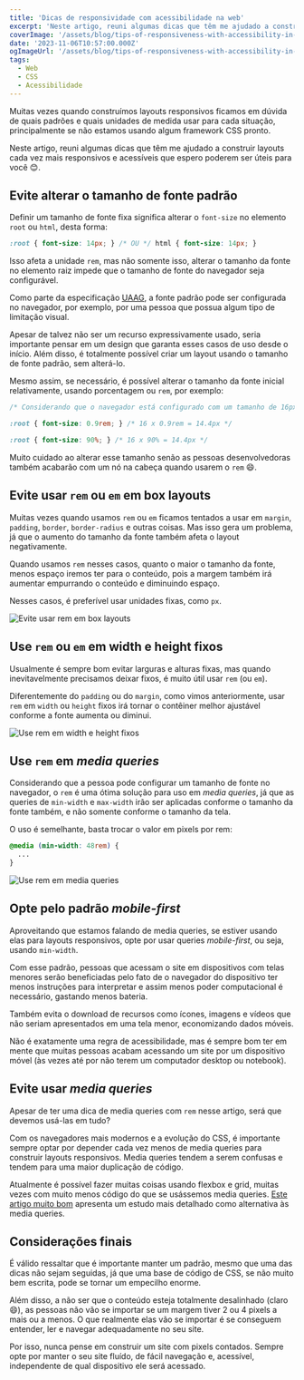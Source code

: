 ```yaml
---
title: 'Dicas de responsividade com acessibilidade na web'
excerpt: 'Neste artigo, reuni algumas dicas que têm me ajudado a construir layouts cada vez mais responsivos e acessíveis que espero poderem ser úteis para você 😊.'
coverImage: '/assets/blog/tips-of-responsiveness-with-accessibility-in-web/cover.webp'
date: '2023-11-06T10:57:00.000Z'
ogImageUrl: '/assets/blog/tips-of-responsiveness-with-accessibility-in-web/cover.webp'
tags:
  - Web
  - CSS
  - Acessibilidade
---
```


Muitas vezes quando construímos layouts responsivos ficamos em dúvida de quais padrões e quais unidades de medida usar para cada situação, principalmente se não estamos usando algum framework CSS pronto.

Neste artigo, reuni algumas dicas que têm me ajudado a construir layouts cada vez mais responsivos e acessíveis que espero poderem ser úteis para você 😊.

## Evite alterar o tamanho de fonte padrão

Definir um tamanho de fonte fixa significa alterar o `font-size` no elemento `root` ou `html`, desta forma:

```css
:root { font-size: 14px; } /* OU */ html { font-size: 14px; }
```

Isso afeta a unidade `rem`, mas não somente isso, alterar o tamanho da fonte no elemento raiz impede que o tamanho de fonte do navegador seja configurável.

Como parte da especificação [UAAG](https://www.w3.org/TR/WAI-USERAGENT/guidelines.html#tech-configure-text-scale), a fonte padrão pode ser configurada no navegador, por exemplo, por uma pessoa que possua algum tipo de limitação visual.

Apesar de talvez não ser um recurso expressivamente usado, seria importante pensar em um design que garanta esses casos de uso desde o início. Além disso, é totalmente possível criar um layout usando o tamanho de fonte padrão, sem alterá-lo.

Mesmo assim, se necessário, é possível alterar o tamanho da fonte inicial relativamente, usando porcentagem ou `rem`, por exemplo:

```css
/* Considerando que o navegador está configurado com um tamanho de 16px */

:root { font-size: 0.9rem; } /* 16 x 0.9rem = 14.4px */

:root { font-size: 90%; } /* 16 x 90% = 14.4px */
```

Muito cuidado ao alterar esse tamanho senão as pessoas desenvolvedoras também acabarão com um nó na cabeça quando usarem o `rem` 😄.

## Evite usar `rem` ou `em` em box layouts

Muitas vezes quando usamos `rem` ou `em` ficamos tentados a usar em `margin`, `padding`, `border`, `border-radius` e outras coisas. Mas isso gera um problema, já que o aumento do tamanho da fonte também afeta o layout negativamente.

Quando usamos `rem` nesses casos, quanto o maior o tamanho da fonte, menos espaço iremos ter para o conteúdo, pois a margem também irá aumentar empurrando o conteúdo e diminuindo espaço.

Nesses casos, é preferível usar unidades fixas, como `px`.

![Evite usar rem em box layouts](/assets/blog/tips-of-responsiveness-with-accessibility-in-web/prevent-using-rem-in-box-layouts.webp)

## Use `rem` ou `em` em width e height fixos

Usualmente é sempre bom evitar larguras e alturas fixas, mas quando inevitavelmente precisamos deixar fixos, é muito útil usar `rem` (ou `em`).

Diferentemente do `padding` ou do `margin`, como vimos anteriormente, usar `rem` em `width` ou `height` fixos irá tornar o contêiner melhor ajustável conforme a fonte aumenta ou diminui.

![Use rem em width e height fixos](/assets/blog/tips-of-responsiveness-with-accessibility-in-web/use-rem-in-fixed-width-and-height.webp)

## Use `rem` em _media queries_

Considerando que a pessoa pode configurar um tamanho de fonte no navegador, o `rem` é uma ótima solução para uso em _media queries_, já que as queries de `min-width` e `max-width` irão ser aplicadas conforme o tamanho da fonte também, e não somente conforme o tamanho da tela.

O uso é semelhante, basta trocar o valor em pixels por rem:
```css
@media (min-width: 48rem) {
  ...
}
```

![Use rem em media queries](/assets/blog/tips-of-responsiveness-with-accessibility-in-web/use-rem-in-media-queries.webp)

## Opte pelo padrão _mobile-first_

Aproveitando que estamos falando de media queries, se estiver usando elas para layouts responsivos, opte por usar queries _mobile-first_, ou seja, usando `min-width`.

Com esse padrão, pessoas que acessam o site em dispositivos com telas menores serão beneficiadas pelo fato de o navegador do dispositivo ter menos instruções para interpretar e assim menos poder computacional é necessário, gastando menos bateria.

Também evita o download de recursos como ícones, imagens e vídeos que não seriam apresentados em uma tela menor, economizando dados móveis.

Não é exatamente uma regra de acessibilidade, mas é sempre bom ter em mente que muitas pessoas acabam acessando um site por um dispositivo móvel (às vezes até por não terem um computador desktop ou notebook).

## Evite usar _media queries_

Apesar de ter uma dica de media queries com `rem` nesse artigo, será que devemos usá-las em tudo?

Com os navegadores mais modernos e a evolução do CSS, é importante sempre optar por depender cada vez menos de media queries para construir layouts responsivos. Media queries tendem a serem confusas e tendem para uma maior duplicação de código.

Atualmente é possível fazer muitas coisas usando flexbox e grid, muitas vezes com muito menos código do que se usássemos media queries. [Este artigo muito bom](https://css-tricks.com/responsive-layouts-fewer-media-queries/) apresenta um estudo mais detalhado como alternativa às media queries.

## Considerações finais

É válido ressaltar que é importante manter um padrão, mesmo que uma das dicas não sejam seguidas, já que uma base de código de CSS, se não muito bem escrita, pode se tornar um empecilho enorme.

Além disso, a não ser que o conteúdo esteja totalmente desalinhado (claro 😄), as pessoas não vão se importar se um margem tiver 2 ou 4 pixels a mais ou a menos. O que realmente elas vão se importar é se conseguem entender, ler e navegar adequadamente no seu site.

Por isso, nunca pense em construir um site com pixels contados. Sempre opte por manter o seu site fluído, de fácil navegação e, acessível, independente de qual dispositivo ele será acessado.
